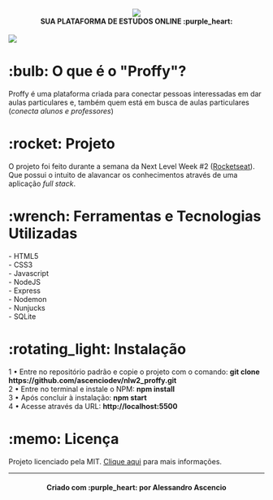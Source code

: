 <h4 align="center"><img align="center" src="https://github.com/ascenciodev/nlw2_proffy/blob/master/notion/logoproffy.png"><br>
  SUA PLATAFORMA DE ESTUDOS ONLINE :purple_heart:</h4>

<img src="https://github.com/ascenciodev/nlw2_proffy/blob/master/notion/proffyproject.png">

<h1 align="left">
    :bulb: O que é o "Proffy"?
</h1>
<p align="left">Proffy é uma plataforma criada para conectar pessoas interessadas em dar aulas particulares e, também quem está em busca de aulas particulares (<i>conecta alunos e professores</i>)</p>

<h1 align="left">
    :rocket: Projeto
</h1>
<p align="left">O projeto foi feito durante a semana da Next Level Week #2 (<a href="https://rocketseat.com.br/">Rocketseat</a>). Que possui o intuito de alavancar os conhecimentos através de uma aplicação <i>full stack</i>.</p>

<h1 align="left">
    :wrench: Ferramentas e Tecnologias Utilizadas
</h1>
<p align="left">- HTML5
        <br>
- CSS3
        <br>
- Javascript
        <br>
- NodeJS
        <br>
- Express
        <br>
- Nodemon
        <br>
- Nunjucks
        <br>
- SQLite</p>

<h1 align="left">
    :rotating_light: Instalação
</h1>
<p align="left">1 • Entre no repositório padrão e copie o projeto com o comando:  <strong>git clone https://github.com/ascenciodev/nlw2_proffy.git</strong>
<br>
        2 • Entre no terminal e instale o NPM: <strong>npm install</strong>
        <br>
        3 • Após concluir à instalação: <strong>npm start</strong>
        <br>
        4 • Acesse através da URL: <strong>http://localhost:5500</strong>
</p>

<h1 align="left">
    :memo: Licença
</h1>
<p align="left">Projeto licenciado pela MIT. <a href="https://github.com/ascenciodev/nlw2_proffy/blob/master/LICENSE">Clique aqui</a> para mais informações.</p>
<hr>
<h4 align="center">Criado com :purple_heart: por Alessandro Ascencio</h4>
